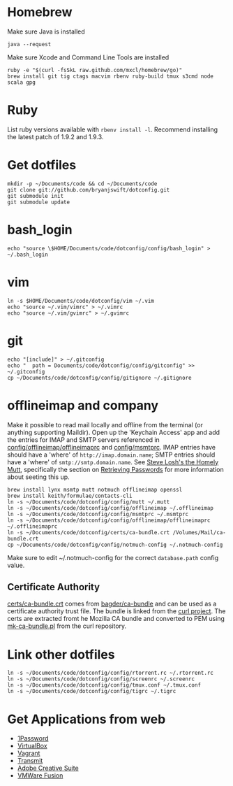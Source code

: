 # Homebrew

Make sure Java is installed

    java --request

Make sure Xcode and Command Line Tools are installed

    ruby -e "$(curl -fsSkL raw.github.com/mxcl/homebrew/go)"
    brew install git tig ctags macvim rbenv ruby-build tmux s3cmd node scala gpg

# Ruby

List ruby versions available with `rbenv install -l`. Recommend installing the latest patch of 1.9.2 and 1.9.3.

# Get dotfiles

    mkdir -p ~/Documents/code && cd ~/Documents/code
    git clone git://github.com/bryanjswift/dotconfig.git
    git submodule init
    git submodule update

# bash_login

    echo "source \$HOME/Documents/code/dotconfig/config/bash_login" > ~/.bash_login

# vim

    ln -s $HOME/Documents/code/dotconfig/vim ~/.vim
    echo "source ~/.vim/vimrc" > ~/.vimrc
    echo "source ~/.vim/gvimrc" > ~/.gvimrc

# git

    echo "[include]" > ~/.gitconfig
    echo "  path = Documents/code/dotconfig/config/gitconfig" >> ~/.gitconfig
    cp ~/Documents/code/dotconfig/config/gitignore ~/.gitignore

# offlineimap and company

Make it possible to read mail locally and offline from the terminal (or anything supporting Maildir). Open up the 'Keychain Access' app and add the entries for IMAP and SMTP servers referenced in [config/offlineimap/offlineimaprc](config/offlineimap/offlineimaprc) and [config/msmtprc](config/msmtprc). IMAP entries have should have a 'where' of `http://imap.domain.name`; SMTP entries should have a 'where' of `smtp://smtp.domain.name`. See [Steve Losh's the Homely Mutt](http://stevelosh.com/blog/2012/10/the-homely-mutt/), specifically the section on [Retrieving Passwords](http://stevelosh.com/blog/2012/10/the-homely-mutt/#retrieving-passwords) for more information about seeting this up.

    brew install lynx msmtp mutt notmuch offlineimap openssl
    brew install keith/formulae/contacts-cli
    ln -s ~/Documents/code/dotconfig/config/mutt ~/.mutt
    ln -s ~/Documents/code/dotconfig/config/offlineimap ~/.offlineimap
    ln -s ~/Documents/code/dotconfig/config/msmtprc ~/.msmtprc
    ln -s ~/Documents/code/dotconfig/config/offlineimap/offlineimaprc ~/.offlineimaprc
    ln -s ~/Documents/code/dotconfig/certs/ca-bundle.crt /Volumes/Mail/ca-bundle.crt
    cp ~/Documents/code/dotconfig/config/notmuch-config ~/.notmuch-config

Make sure to edit ~/.notmuch-config for the correct `database.path` config value.

## Certificate Authority

[certs/ca-bundle.crt](certs/ca-bundle.crt) comes from
[bagder/ca-bundle][cabundle] and can be used as a certificate authority
trust file. The bundle is linked from the [curl project][curl]. The certs
are extracted fromt he Mozilla CA bundle and converted to PEM using
[mk-ca-bundle.pl][mkbundle] from the curl repository.

[cabundle]: https://github.com/bagder/ca-bundle
[curl]: http://curl.haxx.se/docs/caextract.html
[mkbundle]: https://github.com/bagder/curl/blob/master/lib/mk-ca-bundle.pl

# Link other dotfiles

    ln -s ~/Documents/code/dotconfig/config/rtorrent.rc ~/.rtorrent.rc
    ln -s ~/Documents/code/dotconfig/config/screenrc ~/.screenrc
    ln -s ~/Documents/code/dotconfig/config/tmux.conf ~/.tmux.conf
    ln -s ~/Documents/code/dotconfig/config/tigrc ~/.tigrc

# Get Applications from web

* [1Password](https://agilebits.com/downloads)
* [VirtualBox](https://www.virtualbox.org/wiki/Downloads)
* [Vagrant](http://downloads.vagrantup.com)
* [Transmit](http://panic.com/transmit)
* [Adobe Creative Suite](https://creative.adobe.com)
* [VMWare Fusion](http://vmware.com)
